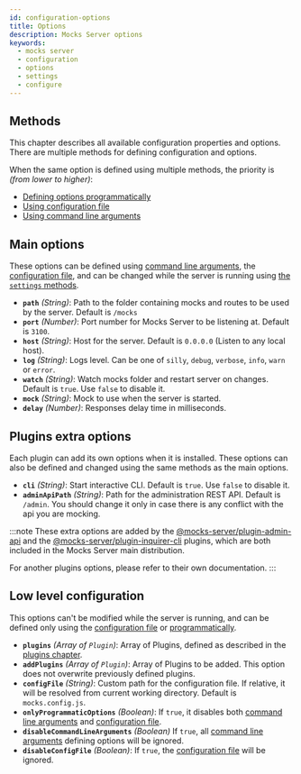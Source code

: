 ```yaml
---
id: configuration-options
title: Options
description: Mocks Server options
keywords:
  - mocks server
  - configuration
  - options
  - settings
  - configure
---
```


## Methods

This chapter describes all available configuration properties and options. There are multiple methods for defining configuration and options.

When the same option is defined using multiple methods, the priority is _(from lower to higher)_:

* [Defining options programmatically](api-programmatic-usage.md)
* [Using configuration file](configuration-file.md)
* [Using command line arguments](configuration-command-line-arguments.md)

## Main options

These options can be defined using [command line arguments](configuration-command-line-arguments.md), the [configuration file](configuration-file.md), and can be changed while the server is running using [the `settings` methods](api-core-api.md).

* __`path`__ _(String)_: Path to the folder containing mocks and routes to be used by the server. Default is `/mocks`
* __`port`__ _(Number)_: Port number for Mocks Server to be listening at. Default is `3100`.
* __`host`__ _(String)_: Host for the server. Default is `0.0.0.0` (Listen to any local host).
* __`log`__ _(String)_: Logs level. Can be one of `silly`, `debug`, `verbose`, `info`, `warn` or `error`.
* __`watch`__ _(String)_: Watch mocks folder and restart server on changes. Default is `true`.  Use `false` to disable it.
* __`mock`__ _(String)_: Mock to use when the server is started.
* __`delay`__ _(Number)_: Responses delay time in milliseconds.

## Plugins extra options

Each plugin can add its own options when it is installed. These options can also be defined and changed using the same methods as the main options.

* __`cli`__ _(String)_: Start interactive CLI. Default is `true`. Use `false` to disable it.
* __`adminApiPath`__ _(String)_: Path for the administration REST API. Default is `/admin`. You should change it only in case there is any conflict with the api you are mocking.

:::note
These extra options are added by the [@mocks-server/plugin-admin-api](https://www.npmjs.com/package/@mocks-server/plugin-admin-api) and the [@mocks-server/plugin-inquirer-cli](https://www.npmjs.com/package/@mocks-server/plugin-inquirer-cli) plugins, which are both included in the Mocks Server main distribution.

For another plugins options, please refer to their own documentation.
:::

## Low level configuration

This options can't be modified while the server is running, and can be defined only using the [configuration file](configuration-file.md) or [programmatically](api-programmatic-usage.md).

* __`plugins`__ _(Array of `Plugin`)_: Array of Plugins, defined as described in the [plugins chapter](plugins-developing-plugins.md).
* __`addPlugins`__ _(Array of `Plugin`)_: Array of Plugins to be added. This option does not overwrite previously defined plugins.
* __`configFile`__ _(String)_: Custom path for the configuration file. If relative, it will be resolved from current working directory. Default is `mocks.config.js`.
* __`onlyProgrammaticOptions`__ _(Boolean)_: If `true`, it disables both [command line arguments](configuration-command-line-arguments.md) and [configuration file](configuration-file.md).
* __`disableCommandLineArguments`__ _(Boolean)_ If `true`, all [command line arguments](configuration-command-line-arguments.md) defining options will be ignored.
* __`disableConfigFile`__ _(Boolean)_: If `true`, the [configuration file](configuration-file.md) will be ignored.
